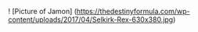 ! [Picture of Jamon] (https://thedestinyformula.com/wp-content/uploads/2017/04/Selkirk-Rex-630x380.jpg)

